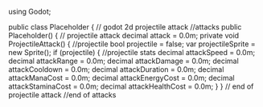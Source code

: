 using Godot;

public class Placeholder
{ // godot 2d projectile attack
	//attacks
	public Placeholder()
	{ // projectile attack
		decimal attack = 0.0m;
		private void ProjectileAttack()
		{
            //projectile
            bool projectile = false;
            var projectileSprite = new Sprite();
            if (projectile)
			{
                //projectile stats
                decimal attackSpeed = 0.0m;
                decimal attackRange = 0.0m;
                decimal attackDamage = 0.0m;
                decimal attackCooldown = 0.0m;
                decimal attackDuration = 0.0m;
                decimal attackManaCost = 0.0m;
                decimal attackEnergyCost = 0.0m;
                decimal attackStaminaCost = 0.0m;
                decimal attackHealthCost = 0.0m;
            }
        } // end of projectile attack
        //end of attacks
